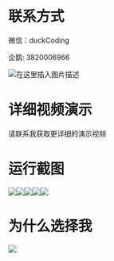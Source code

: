 # 联系方式

微信：duckCoding

企鹅: 3820006966

![在这里插入图片描述](http://upload.cxycsx.vip/91ab4bcb4f2c4c6db86365bb6d6e9c62.jpeg)

# 详细视频演示

请联系我获取更详细的演示视频

# 运行截图

![](http://www.bysj52.com/uploadfile/ueditor/image/202306/%E6%AF%95%E8%AE%BEssm551%E5%9F%BA%E4%BA%8Evue%E6%A1%86%E6%9E%B6%E5%92%8Celementui%E7%BB%84%E4%BB%B6%E7%9A%84%E6%89%8B%E6%9C%BA%E5%AE%98%E7%BD%91+vue%E6%AF%95%E4%B8%9A%E8%AE%BE%E8%AE%A1/1.png)![](http://www.bysj52.com/uploadfile/ueditor/image/202306/%E6%AF%95%E8%AE%BEssm551%E5%9F%BA%E4%BA%8Evue%E6%A1%86%E6%9E%B6%E5%92%8Celementui%E7%BB%84%E4%BB%B6%E7%9A%84%E6%89%8B%E6%9C%BA%E5%AE%98%E7%BD%91+vue%E6%AF%95%E4%B8%9A%E8%AE%BE%E8%AE%A1/3.png)![](http://www.bysj52.com/uploadfile/ueditor/image/202306/%E6%AF%95%E8%AE%BEssm551%E5%9F%BA%E4%BA%8Evue%E6%A1%86%E6%9E%B6%E5%92%8Celementui%E7%BB%84%E4%BB%B6%E7%9A%84%E6%89%8B%E6%9C%BA%E5%AE%98%E7%BD%91+vue%E6%AF%95%E4%B8%9A%E8%AE%BE%E8%AE%A1/2.png)![](http://www.bysj52.com/uploadfile/ueditor/image/202306/%E6%AF%95%E8%AE%BEssm551%E5%9F%BA%E4%BA%8Evue%E6%A1%86%E6%9E%B6%E5%92%8Celementui%E7%BB%84%E4%BB%B6%E7%9A%84%E6%89%8B%E6%9C%BA%E5%AE%98%E7%BD%91+vue%E6%AF%95%E4%B8%9A%E8%AE%BE%E8%AE%A1/5.png)![](http://www.bysj52.com/uploadfile/ueditor/image/202306/%E6%AF%95%E8%AE%BEssm551%E5%9F%BA%E4%BA%8Evue%E6%A1%86%E6%9E%B6%E5%92%8Celementui%E7%BB%84%E4%BB%B6%E7%9A%84%E6%89%8B%E6%9C%BA%E5%AE%98%E7%BD%91+vue%E6%AF%95%E4%B8%9A%E8%AE%BE%E8%AE%A1/4.png)

# 为什么选择我

![](http://upload.cxycsx.vip/%E7%A8%8B%E5%BA%8F%E8%AE%BE%E8%AE%A1.png)

